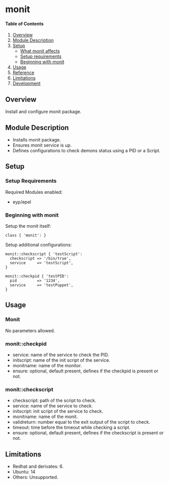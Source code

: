 # monit

#### Table of Contents

1. [Overview](#overview)
2. [Module Description](#module-description)
3. [Setup](#setup)
    * [What monit affects](#what-monit-affects)
    * [Setup requirements](#setup-requirements)
    * [Beginning with monit](#beginning-with-monit)
4. [Usage](#usage)
5. [Reference](#reference)
5. [Limitations](#limitations)
6. [Development](#development)

## Overview

Install and configure monit package.

## Module Description

* Installs monit package.
* Ensures monit service is up.
* Defines configurations to check demons status using a PID or a Script.

## Setup

### Setup Requirements

Required Modules enabled:
* eyp/epel

### Beginning with monit

Setup the monit itself:
```puppet
class { 'monit': }
```

Setup additional configurations:
```puppet
monit::checkscript { 'testScript':
  checkscript => '/bin/true',
  service     => 'testScript',
}

monit::checkpid { 'testPID':
  pid         => '1234',
  service     => 'testPuppet',
}
```

## Usage

### Monit
No parameters allowed.

### monit::checkpid
* service: name of the service to check the PID.
* initscript: name of the init script of the service.
* monitname: name of the monitor.
* ensure: optional, default present, defines if the checkpid is present or not.

### monit::checkscript
* checkscript: path of the script to check.
* service: name of the service to check.
* initscript: init script of the service to check.
* monitname: name of the monit.
* validreturn: number equal to the exit output of the script to check.
* timeout: time before the timeout while checking a script.
* ensure: optional, default present, defines if the checkscript is present or not.

## Limitations

* Redhat and derivates: 6.
* Ubuntu: 14
* Others: Unsupported.
